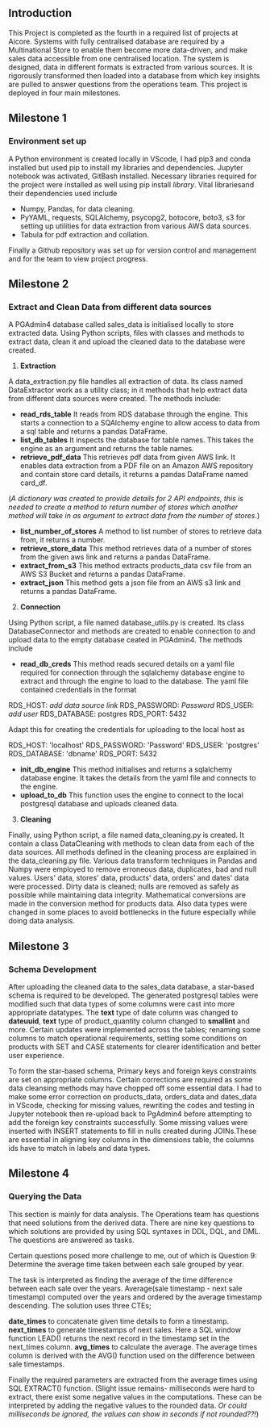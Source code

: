 
## Introduction


This Project is completed as the fourth in a required list of projects at Aicore. Systems with fully centralised database are required by a Multinational Store to enable them become more data-driven, and make sales data accessible from one centralised location. The system is designed, data in different formats is extracted from various sources. It is rigorously transformed then loaded into a database from which key insights are pulled to answer questions from the operations team. This project is deployed in four main milestones.

## Milestone 1
### Environment set up


A Python environment is created locally in VScode, I had pip3 and conda installed but used pip to install my libraries and dependencies. Jupyter notebook was activated, GitBash installed. Necessary libraries required for the project were installed as well using pip install *library*. Vital librariesand their dependencies used include 

- Numpy, Pandas, for data cleaning.
- PyYAML, requests, SQLAlchemy, psycopg2, botocore, boto3, s3 for setting up utilities for  data extraction from various AWS data sources.
- Tabula for pdf extraction and collation.

Finally a Github repository was set up for version control and management and for the team to view project progress.

## Milestone 2
### Extract and Clean Data from different data sources


A PGAdmin4 database called sales_data is initialised locally to store extracted data.
Using Python scripts, files with classes and methods to extract data, clean it and upload the cleaned data to the database were created. 
  
1. **Extraction**


A data_extraction.py file handles all extraction of data. Its class named DataExtractor work as a utility class; in it methods that help extract data from different data sources were created. 
The methods include:
- **read_rds_table** It reads from RDS database through the engine. This starts a connection to a SQAlchemy engine to allow access to data from a sql table and returns a pandas DataFrame.
- **list_db_tables** It inspects the database for table names. This takes the engine as an argument and returns the table names.
- **retrieve_pdf_data** This retrieves pdf data from given AWS link. It enables data extraction from a PDF file on an Amazon AWS repository and contain store card details, it returns a pandas DataFrame named card_df.

(*A dictionary was created to provide details for 2 API endpoints, this is needed to create a method to return number of stores which another method will take in as argument to extract data from the number of stores*.)
- **list_number_of_stores** A method to list number of stores to retrieve data from, it returns a number.
- **retrieve_store_data** This method retrieves data of a number of stores from the given aws link and returns a pandas DataFrame.
- **extract_from_s3** This method extracts products_data csv file from an AWS S3 Bucket and returns a pandas DataFrame.
- **extract_json** This method gets a json file from an AWS s3 link and returns a pandas DataFrame.

2. **Connection**


Using Python script, a file named database_utils.py is created. Its class DatabaseConnector and methods are created to enable connection to and upload data to the empty database ceated in PGAdmin4. The methods include

- **read_db_creds** 
This method reads secured details on a yaml file required for connection through the sqlalchemy database engine to extract and through the engine to load to the database. The yaml file contained credentials in the format 

RDS_HOST: *add data source link*
RDS_PASSWORD: *Password*
RDS_USER: *add user*
RDS_DATABASE: postgres
RDS_PORT: 5432

Adapt this for creating the credentials for uploading to the local host as 

RDS_HOST: 'localhost'
RDS_PASSWORD: 'Password'
RDS_USER: 'postgres'
RDS_DATABASE: 'dbname'
RDS_PORT: 5432

- **init_db_engine**
This method initialises and returns a sqlalchemy database engine. It takes the details from the yaml file and connects to the engine.
- **upload_to_db**
This function uses the engine to connect to the local postgresql database and uploads cleaned data.
    
3. **Cleaning** 


Finally, using Python script, a file named data_cleaning.py is created. It contain a class DataCleaning with methods to clean data from each of the data sources.
All methods defined in the cleaning process are explained in the data_cleaning.py file. Various data transform techniques in Pandas and Numpy were employed to remove erroneous data, duplicates, bad and null values. Users' data, stores' data, products' data, orders' and dates' data were processed. Dirty data is cleaned; nulls are removed as safely as possible while maintaining data integrity. Mathematical conversions are made in the conversion method for products data. Also data types were changed in some places to avoid bottlenecks in the future especially while doing data analysis. 

## Milestone 3
### Schema Development


After uploading the cleaned data to the sales_data database, a star-based schema is required to be developed. The generated postgresql tables were modified such that data types of some columns were cast into more appropriate datatypes. The **text** type of date column was changed to **dateuuid**, **text** type of product_quantity column changed to **smallint** and more. Certain updates were implemented across the tables; renaming some columns to match operational requirements, setting some conditions on products with SET and CASE statements for clearer identification and better user experience. 


To form the star-based schema, Primary keys and foreign keys constraints are set on appropriate columns. Certain corrections are required as some data cleansing methods may have chopped off some essential data. I had to make some 
error correction on products_data, orders_data and dates_data in VScode, checking for missing values, rewriting the codes and testing in Jupyter notebook then re-upload back to PgAdmin4 before attempting to add the foreign key constraints successfully. Some missing values were inserted with INSERT statements to fill in nulls created during JOINs.These are essential in aligning key columns in the dimensions table, the columns ids have to match in labels and data types. 

## Milestone 4
### Querying the Data


This section is mainly for data analysis. The Operations team has questions that need solutions from the derived data. There are nine key questions to which solutions are provided by using SQL syntaxes in DDL, DQL, and DML. The questions are answered as tasks.

Certain questions posed more challenge to me, out of which is Question 9: Determine the average time taken between each sale grouped by year.


The task is interpreted as finding the average of the time difference between each sale over the years. 
Average(sale timestamp - next sale timestamp) computed over the years and ordered by 
the average timestamp descending. The solution uses three CTEs; 

**date_times** to concatenate given time details to form a timestamp. 
**next_times** to generate timestamps of next sales. Here a SQL window function LEAD() returns the next record in the timestamp set in the next_times column.
**avg_times** to calculate the average. The average times column is derived with the AVG() function used on the difference between sale timestamps. 

Finally the required parameters are extracted from the average times using SQL EXTRACT() function.
(Slight issue remains- milliseconds were hard to extract, there exist some negative values in the computations. These can be interpreted by adding the negative values to the rounded data. *Or could milliseconds be ignored, the values can show in seconds if not rounded??!*)

[^1]: I acknowledge the various sources of knowledge and information gathering - AIcore Team, Documentations from Pandas, Numpy, PostgreSQL, Stackoverflow, geeksforgeeks, colleagues and many other resources online.






